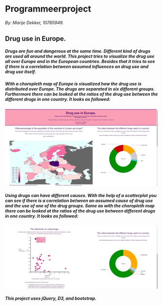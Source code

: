 # Programmeerproject
###### By: Marije Dekker, 10785949.
## Drug use in Europe.
##### Drugs are fun and dangerous at the same time. Different kind of drugs are used all around the world. This project tries to visualize the drug use all over Europe and in the European countries. Besides that it tries to see if there is a correlation between assumed influences on drug use and drug use itself.
##### With a choropleth map of Europe is visualized how the drug use is distributed over Europe. The drugs are separated in six different groups. Furthermore there can be looked at the ratios of the drug use between the different drugs in one country. It looks as followed:
![screenshot](doc/screenshot1.jpg)
##### Using drugs can have different causes. With the help of a scatterplot you can see if there is a correlation between an assumed cause of drug use and the use of one of the drug groups. Same as with the choropleth map there can be looked at the ratios of the drug use between different drugs in one country. It looks as followed:
![screenshot](doc/screenshot2.jpg)
##### This project uses jQuery, D3, and bootstrap.